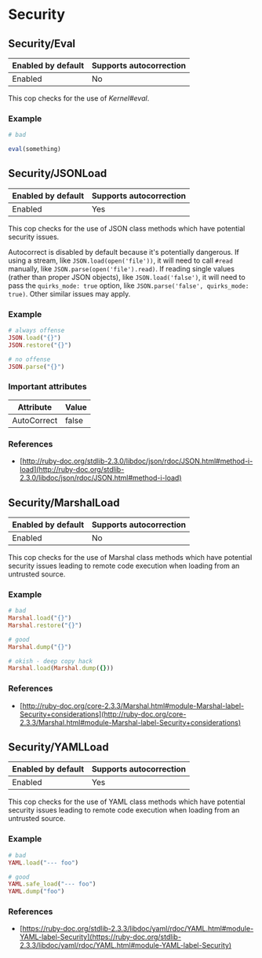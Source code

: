 # Security

## Security/Eval

Enabled by default | Supports autocorrection
--- | ---
Enabled | No

This cop checks for the use of *Kernel#eval*.

### Example

```ruby
# bad

eval(something)
```

## Security/JSONLoad

Enabled by default | Supports autocorrection
--- | ---
Enabled | Yes

This cop checks for the use of JSON class methods which have potential
security issues.

Autocorrect is disabled by default because it's potentially dangerous.
If using a stream, like `JSON.load(open('file'))`, it will need to call
`#read` manually, like `JSON.parse(open('file').read)`.
If reading single values (rather than proper JSON objects), like
`JSON.load('false')`, it will need to pass the `quirks_mode: true`
option, like `JSON.parse('false', quirks_mode: true)`.
Other similar issues may apply.

### Example

```ruby
# always offense
JSON.load("{}")
JSON.restore("{}")

# no offense
JSON.parse("{}")
```

### Important attributes

Attribute | Value
--- | ---
AutoCorrect | false


### References

* [http://ruby-doc.org/stdlib-2.3.0/libdoc/json/rdoc/JSON.html#method-i-load](http://ruby-doc.org/stdlib-2.3.0/libdoc/json/rdoc/JSON.html#method-i-load)

## Security/MarshalLoad

Enabled by default | Supports autocorrection
--- | ---
Enabled | No

This cop checks for the use of Marshal class methods which have
potential security issues leading to remote code execution when
loading from an untrusted source.

### Example

```ruby
# bad
Marshal.load("{}")
Marshal.restore("{}")

# good
Marshal.dump("{}")

# okish - deep copy hack
Marshal.load(Marshal.dump({}))
```

### References

* [http://ruby-doc.org/core-2.3.3/Marshal.html#module-Marshal-label-Security+considerations](http://ruby-doc.org/core-2.3.3/Marshal.html#module-Marshal-label-Security+considerations)

## Security/YAMLLoad

Enabled by default | Supports autocorrection
--- | ---
Enabled | Yes

This cop checks for the use of YAML class methods which have
potential security issues leading to remote code execution when
loading from an untrusted source.

### Example

```ruby
# bad
YAML.load("--- foo")

# good
YAML.safe_load("--- foo")
YAML.dump("foo")
```

### References

* [https://ruby-doc.org/stdlib-2.3.3/libdoc/yaml/rdoc/YAML.html#module-YAML-label-Security](https://ruby-doc.org/stdlib-2.3.3/libdoc/yaml/rdoc/YAML.html#module-YAML-label-Security)
